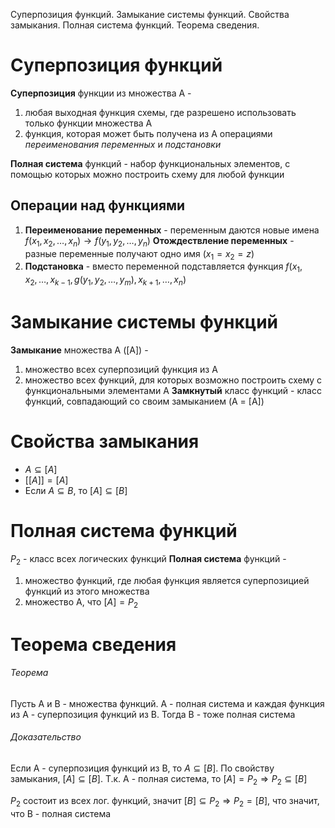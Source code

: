 Суперпозиция функций. Замыкание системы функций. Свойства замыкания. Полная система функций. Теорема сведения.

# Суперпозиция функций
**Суперпозиция** функции из множества A - 
1. любая выходная функция схемы, где разрешено использовать только функции множества A
2. функция, которая может быть получена из A операциями _переименования переменных_ и _подстановки_

**Полная система** функций - набор функциональных элементов, с помощью которых можно построить схему для любой функции

## Операции над функциями
1. **Переименование переменных** - переменным даются новые имена
	   $f(x_1, x_2, \dots, x_n) \rightarrow f(y_1, y_2, \dots, y_n)$
	   **Отождествление переменных** - разные переменные получают одно имя ($x_1 = x_2 = z$)
1. **Подстановка** - вместо переменной подставляется функция
	   $f(x_1, x_2, \dots, x_{k-1}, g(y_1, y_2, \dots, y_m), x_{k+1}, \dots, x_n)$
# Замыкание системы функций
**Замыкание** множества А (\[A\]) - 
1. множество всех суперпозиций функция из A
2. множество всех функций, для которых возможно построить схему с функциональными элементами А
**Замкнутый** класс функций - класс функций, совпадающий со своим замыканием (A = \[A\])

# Свойства замыкания
- $A \subseteq [A]$
- $[[A]] = [A]$
- Если $A \subseteq B$, то $[A] \subseteq [B]$

# Полная система функций
$P_2$ - класс всех логических функций
**Полная система** функций - 
1. множество функций, где любая функция является суперпозицией функций из этого множества
2. множество A, что $[A] = P_2$

# Теорема сведения
###### Теорема
Пусть A и B - множества функций. A - полная система и каждая функция из A - суперпозиция функций из B. Тогда B - тоже полная система

###### Доказательство
Если A - суперпозиция функций из B, то $A \subseteq [B]$. По свойству замыкания, $[A] \subseteq [B]$. Т.к. A - полная система, то $[A] = P_2 \Rightarrow P_2 \subseteq [B]$

$P_2$ состоит из всех лог. функций, значит $[B] \subseteq P_2 \Rightarrow P_2 = [B]$, что значит, что B - полная система